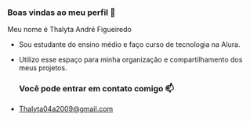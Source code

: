 ### Boas vindas ao meu perfil 🌻

Meu nome é Thalyta André Figueiredo 

- Sou estudante do ensino médio e faço curso de tecnologia na Alura.
- Utilizo esse espaço para minha organização e compartilhamento dos meus projetos.

  ### Você pode entrar em contato comigo 📫

- Thalyta04a2009@gmail.com

  
